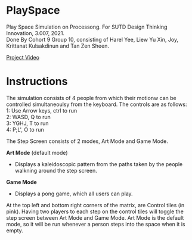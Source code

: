 # PlaySpace
Play Space Simulation on Processong. For SUTD Design Thinking Innovation, 3.007, 2021.  
Done By Cohort 9 Group 10, consisting of Harel Yee, Liew Yu Xin, Joy, Krittanat Kulsakdinun and Tan Zen Sheen. 

[Project Video](https://www.youtube.com/watch?v=OIolfgjjPrU)

# Instructions

The simulation consists of 4 people from which their motionw can be controlled simultaneoulsy from the keyboard.
The controls are as follows:  
1: Use Arrow keys, ctrl to run  
2: WASD, Q to run  
3: YGHJ, T to run  
4: P;L', O to run  

The Step Screen consists of 2 modes, Art Mode and Game Mode.

**Art Mode** (default mode)
- Displays a kaleidoscopic pattern from the paths taken by the people walkning around the step screen.

**Game Mode** 
- Displays a pong game, which all users can play.


At the top left and bottom right corners of the matrix, are Control tiles (in pink). Having two players to each step on the control tiles will toggle the step screen between Art Mode and Game Mode.
Art Mode is the default mode, so it will be run whenever a person steps into the space when it is empty.
